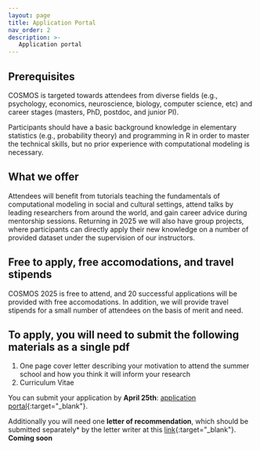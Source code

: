 ```yaml
---
layout: page
title: Application Portal
nav_order: 2
description: >-
   Application portal
---
```



## Prerequisites
COSMOS is targeted towards attendees from diverse fields (e.g., psychology, economics, neuroscience, biology, computer science, etc) and career stages (masters, PhD, postdoc, and junior PI). 

Participants should have a basic background knowledge in elementary statistics (e.g., probability theory) and programming in R in order to master the technical skills, but no prior experience with computational modeling is necessary.

## What we offer

Attendees will benefit from tutorials teaching the fundamentals of computational modeling in social and cultural settings, attend talks by leading researchers from around the world, and gain career advice during mentorship sessions. Returning in 2025 we will also have group projects, where participants can directly apply their new knowledge on a number of provided dataset under the supervision of our instructors.  

 
## Free to apply, free accomodations, and travel stipends
COSMOS 2025 is free to attend, and 20 successful applications will be provided with free  accomodations. In addition, we will provide travel stipends for a small number of attendees on the basis of merit and need. 

## To apply, you will need to submit the following materials as a single pdf

1. One page cover letter describing your motivation to attend the summer school and how you think it will inform your research
1. Curriculum Vitae 

You can submit your application by **April 25th**: [application portal](https://c7bxswwz.forms.app/cosmos-tokyo-2025-application){:target="_blank"}.


Additionally you will need one **letter of recommendation**, which should be submitted separately* by the letter writer at this [link](https://c7bxswwz.forms.app/cosmos-tokyo-2025-reference){:target="_blank"}. **Coming soon**

